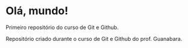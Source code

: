 # Olá, mundo!
 Primeiro repositório do curso de Git e Github.

Repositório criado durante o curso de Git e Github do prof. Guanabara.